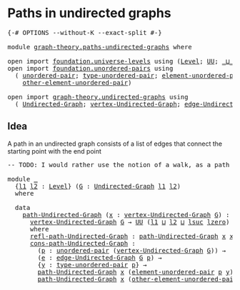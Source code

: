 # Paths in undirected graphs

<pre class="Agda"><a id="39" class="Symbol">{-#</a> <a id="43" class="Keyword">OPTIONS</a> <a id="51" class="Pragma">--without-K</a> <a id="63" class="Pragma">--exact-split</a> <a id="77" class="Symbol">#-}</a>

<a id="82" class="Keyword">module</a> <a id="89" href="graph-theory.paths-undirected-graphs.html" class="Module">graph-theory.paths-undirected-graphs</a> <a id="126" class="Keyword">where</a>

<a id="133" class="Keyword">open</a> <a id="138" class="Keyword">import</a> <a id="145" href="foundation.universe-levels.html" class="Module">foundation.universe-levels</a> <a id="172" class="Keyword">using</a> <a id="178" class="Symbol">(</a><a id="179" href="Agda.Primitive.html#597" class="Postulate">Level</a><a id="184" class="Symbol">;</a> <a id="186" href="foundation-core.universe-levels.html#235" class="Primitive">UU</a><a id="188" class="Symbol">;</a> <a id="190" href="Agda.Primitive.html#810" class="Primitive Operator">_⊔_</a><a id="193" class="Symbol">;</a> <a id="195" href="Agda.Primitive.html#780" class="Primitive">lsuc</a><a id="199" class="Symbol">;</a> <a id="201" href="Agda.Primitive.html#764" class="Primitive">lzero</a><a id="206" class="Symbol">)</a>
<a id="208" class="Keyword">open</a> <a id="213" class="Keyword">import</a> <a id="220" href="foundation.unordered-pairs.html" class="Module">foundation.unordered-pairs</a> <a id="247" class="Keyword">using</a>
  <a id="255" class="Symbol">(</a> <a id="257" href="foundation.unordered-pairs.html#2395" class="Function">unordered-pair</a><a id="271" class="Symbol">;</a> <a id="273" href="foundation.unordered-pairs.html#2770" class="Function">type-unordered-pair</a><a id="292" class="Symbol">;</a> <a id="294" href="foundation.unordered-pairs.html#3496" class="Function">element-unordered-pair</a><a id="316" class="Symbol">;</a>
    <a id="322" href="foundation.unordered-pairs.html#3581" class="Function">other-element-unordered-pair</a><a id="350" class="Symbol">)</a>

<a id="353" class="Keyword">open</a> <a id="358" class="Keyword">import</a> <a id="365" href="graph-theory.undirected-graphs.html" class="Module">graph-theory.undirected-graphs</a> <a id="396" class="Keyword">using</a>
  <a id="404" class="Symbol">(</a> <a id="406" href="graph-theory.undirected-graphs.html#785" class="Function">Undirected-Graph</a><a id="422" class="Symbol">;</a> <a id="424" href="graph-theory.undirected-graphs.html#981" class="Function">vertex-Undirected-Graph</a><a id="447" class="Symbol">;</a> <a id="449" href="graph-theory.undirected-graphs.html#1651" class="Function">edge-Undirected-Graph</a><a id="470" class="Symbol">)</a>
</pre>
## Idea

A path in an undirected graph consists of a list of edges that connect the starting point with the end point

<pre class="Agda"><a id="604" class="Comment">-- TODO: I would rather use the notion of a walk, as a path is often a walk without repeated vertices.</a>

<a id="708" class="Keyword">module</a> <a id="715" href="graph-theory.paths-undirected-graphs.html#715" class="Module">_</a>
  <a id="719" class="Symbol">{</a><a id="720" href="graph-theory.paths-undirected-graphs.html#720" class="Bound">l1</a> <a id="723" href="graph-theory.paths-undirected-graphs.html#723" class="Bound">l2</a> <a id="726" class="Symbol">:</a> <a id="728" href="Agda.Primitive.html#597" class="Postulate">Level</a><a id="733" class="Symbol">}</a> <a id="735" class="Symbol">(</a><a id="736" href="graph-theory.paths-undirected-graphs.html#736" class="Bound">G</a> <a id="738" class="Symbol">:</a> <a id="740" href="graph-theory.undirected-graphs.html#785" class="Function">Undirected-Graph</a> <a id="757" href="graph-theory.paths-undirected-graphs.html#720" class="Bound">l1</a> <a id="760" href="graph-theory.paths-undirected-graphs.html#723" class="Bound">l2</a><a id="762" class="Symbol">)</a>
  <a id="766" class="Keyword">where</a>

  <a id="775" class="Keyword">data</a>
    <a id="784" href="graph-theory.paths-undirected-graphs.html#784" class="Datatype">path-Undirected-Graph</a> <a id="806" class="Symbol">(</a><a id="807" href="graph-theory.paths-undirected-graphs.html#807" class="Bound">x</a> <a id="809" class="Symbol">:</a> <a id="811" href="graph-theory.undirected-graphs.html#981" class="Function">vertex-Undirected-Graph</a> <a id="835" href="graph-theory.paths-undirected-graphs.html#736" class="Bound">G</a><a id="836" class="Symbol">)</a> <a id="838" class="Symbol">:</a>
      <a id="846" href="graph-theory.undirected-graphs.html#981" class="Function">vertex-Undirected-Graph</a> <a id="870" href="graph-theory.paths-undirected-graphs.html#736" class="Bound">G</a> <a id="872" class="Symbol">→</a> <a id="874" href="foundation-core.universe-levels.html#235" class="Primitive">UU</a> <a id="877" class="Symbol">(</a><a id="878" href="graph-theory.paths-undirected-graphs.html#720" class="Bound">l1</a> <a id="881" href="Agda.Primitive.html#810" class="Primitive Operator">⊔</a> <a id="883" href="graph-theory.paths-undirected-graphs.html#723" class="Bound">l2</a> <a id="886" href="Agda.Primitive.html#810" class="Primitive Operator">⊔</a> <a id="888" href="Agda.Primitive.html#780" class="Primitive">lsuc</a> <a id="893" href="Agda.Primitive.html#764" class="Primitive">lzero</a><a id="898" class="Symbol">)</a>
      <a id="906" class="Keyword">where</a>
      <a id="918" href="graph-theory.paths-undirected-graphs.html#918" class="InductiveConstructor">refl-path-Undirected-Graph</a> <a id="945" class="Symbol">:</a> <a id="947" href="graph-theory.paths-undirected-graphs.html#784" class="Datatype">path-Undirected-Graph</a> <a id="969" href="graph-theory.paths-undirected-graphs.html#807" class="Bound">x</a> <a id="971" href="graph-theory.paths-undirected-graphs.html#807" class="Bound">x</a>
      <a id="979" href="graph-theory.paths-undirected-graphs.html#979" class="InductiveConstructor">cons-path-Undirected-Graph</a> <a id="1006" class="Symbol">:</a>
        <a id="1016" class="Symbol">(</a><a id="1017" href="graph-theory.paths-undirected-graphs.html#1017" class="Bound">p</a> <a id="1019" class="Symbol">:</a> <a id="1021" href="foundation.unordered-pairs.html#2395" class="Function">unordered-pair</a> <a id="1036" class="Symbol">(</a><a id="1037" href="graph-theory.undirected-graphs.html#981" class="Function">vertex-Undirected-Graph</a> <a id="1061" href="graph-theory.paths-undirected-graphs.html#736" class="Bound">G</a><a id="1062" class="Symbol">))</a> <a id="1065" class="Symbol">→</a>
        <a id="1075" class="Symbol">(</a><a id="1076" href="graph-theory.paths-undirected-graphs.html#1076" class="Bound">e</a> <a id="1078" class="Symbol">:</a> <a id="1080" href="graph-theory.undirected-graphs.html#1651" class="Function">edge-Undirected-Graph</a> <a id="1102" href="graph-theory.paths-undirected-graphs.html#736" class="Bound">G</a> <a id="1104" href="graph-theory.paths-undirected-graphs.html#1017" class="Bound">p</a><a id="1105" class="Symbol">)</a> <a id="1107" class="Symbol">→</a>
        <a id="1117" class="Symbol">{</a><a id="1118" href="graph-theory.paths-undirected-graphs.html#1118" class="Bound">y</a> <a id="1120" class="Symbol">:</a> <a id="1122" href="foundation.unordered-pairs.html#2770" class="Function">type-unordered-pair</a> <a id="1142" href="graph-theory.paths-undirected-graphs.html#1017" class="Bound">p</a><a id="1143" class="Symbol">}</a> <a id="1145" class="Symbol">→</a>
        <a id="1155" href="graph-theory.paths-undirected-graphs.html#784" class="Datatype">path-Undirected-Graph</a> <a id="1177" href="graph-theory.paths-undirected-graphs.html#807" class="Bound">x</a> <a id="1179" class="Symbol">(</a><a id="1180" href="foundation.unordered-pairs.html#3496" class="Function">element-unordered-pair</a> <a id="1203" href="graph-theory.paths-undirected-graphs.html#1017" class="Bound">p</a> <a id="1205" href="graph-theory.paths-undirected-graphs.html#1118" class="Bound">y</a><a id="1206" class="Symbol">)</a> <a id="1208" class="Symbol">→</a>
        <a id="1218" href="graph-theory.paths-undirected-graphs.html#784" class="Datatype">path-Undirected-Graph</a> <a id="1240" href="graph-theory.paths-undirected-graphs.html#807" class="Bound">x</a> <a id="1242" class="Symbol">(</a><a id="1243" href="foundation.unordered-pairs.html#3581" class="Function">other-element-unordered-pair</a> <a id="1272" href="graph-theory.paths-undirected-graphs.html#1017" class="Bound">p</a> <a id="1274" href="graph-theory.paths-undirected-graphs.html#1118" class="Bound">y</a><a id="1275" class="Symbol">)</a>
</pre>